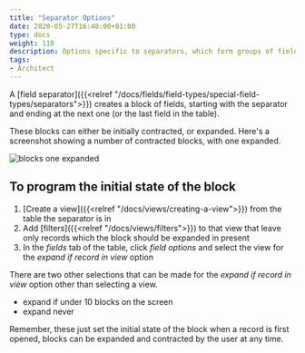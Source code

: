 ```yaml
---
title: "Separator Options"
date: 2020-05-27T16:40:00+01:00
type: docs
weight: 110
description: Options specific to separators, which form groups of fields into blocks
tags:
- Architect
---
```

A [field separator]({{<relref "/docs/fields/field-types/special-field-types/separators">}}) creates a block of fields, starting with the separator and ending at the next one (or the last field in the table).

These blocks can either be initially contracted, or expanded. Here's a screenshot showing a number of contracted blocks, with one expanded.

![blocks one expanded](/blocks-one-expanded.png)

## To program the initial state of the block
1. [Create a view]({{<relref "/docs/views/creating-a-view">}}) from the table the separator is in
2. Add [filters]({{<relref "/docs/views/filters">}}) to that view that leave only records which the block should be expanded in present
3. In the _fields_ tab of the table, click _field options_ and select the view for the _expand if record in view_ option

There are two other selections that can be made for the _expand if record in view_ option other than selecting a view.
* expand if under 10 blocks on the screen
* expand never

Remember, these just set the initial state of the block when a record is first opened, blocks can be expanded and contracted by the user at any time.
